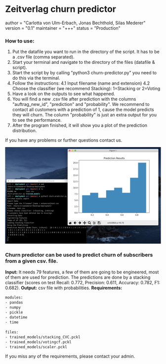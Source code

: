 # Zeitverlag churn predictor

author = "Carlotta von Ulm-Erbach, Jonas Bechthold, Silas Mederer"
version = "0.1"
maintainer = "+++"
status = "Production"


### How to use:
 1. Put the datafile you want to run in the directory of the script. It has to be a .csv file (comma separated).
 2. Start your terminal and navigate to the directory of the files (datafile & script).
 3. Start the script by by calling "python3 churn-predictor.py" you need to do this via the terminal.
 4. Follow the instructions:
4.1 Input filename (name and extension)
4.2 Choose the classifier (we recommend Stacking): 1=Stacking or 2=Voting
5. Have a look on the outputs to see what happened.
6. You will find a new .csv file after prediction with the columns "auftrag_new_id", "prediction" and "probability". We recommend to contact all customers with a prediction of 1, cause the model predicts they will churn. The column "probability" is just an extra output for you to see the performance.
7. After the program finished, it will show you a plot of the prediction distribution.

If you have any problems or further questions contact us.

![picture by: Lending Club 2020](script-screenshot.png)


### Churn predictor can be used to predict churn of subscribers from a given csv. file.
**Input:** It needs 79 features, a few of them are going to be engineered, most of them are used for prediction. The predictions are done by a stacking classifier (scores on test Recall: 0.772, Precision: 0.611, Accuracy: 0.782, F1: 0.682).
**Output:** csv file with probabilities.
**Requirements:**

    modules:
    - pandas
    - numpy
    - pickle
    - datetime
    - time

    files:
    - trained_models/stacking_CVC.pckl
    - trained_models/votingcf.pckl
    - trained_models/scaler.pckl

If you miss any of the requirements, please contact your admin.
